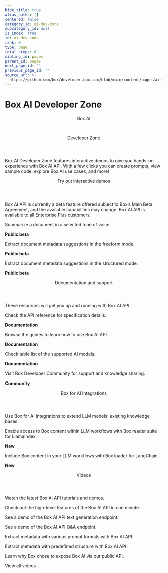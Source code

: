 ```yaml
---
hide_title: true
alias_paths: []
centered: false
category_id: ai-dev-zone
subcategory_id: null
is_index: true
id: ai-dev-zone
rank: 0
type: page
total_steps: 0
sibling_id: pages
parent_id: pages
next_page_id: ''
previous_page_id: ''
source_url: >-
  https://github.com/box/developer.box.com/blob/main/content/pages/ai-dev-zone/index.md
---
```

# Box AI Developer Zone

<Centered wide id="ai-developer-zone" >

<HeroImage type="AiDevZone" imageWidth="600" imageHeight="400">

<Header>

Box AI

</br>

Developer Zone

</Header>

Box AI Developer Zone features interactive
demos to give you hands-on experience with Box AI API.
With a few clicks you can create prompts,
view sample code, explore Box AI use cases, and more!

</HeroImage>

</Centered>

<Centered mid>

<Header centered>

Try out interactive demos

</Header>

Box AI API is currently a beta feature offered subject to Box’s Main Beta Agreement, and the available capabilities may change. Box AI API is available to all Enterprise Plus customers.

<TileGrid rows="4">

<Tile type="ai" title="Get a summary" href="/ai-dev-zone-summary">

Summarize a document in a selected tone of voice.

<strong style="background-color: #e8e8e8">

Public beta

</strong>

</Tile>

<Tile type="ai" title="Extract metadata" href="/ai-dev-zone-metadata">

Extract document metadata suggestions in the freeform mode.

<strong style="background-color: #e8e8e8">

Public beta

</strong>

</Tile>

<Tile type="ai" title="Extract structured metadata" href="/ai-dev-zone-metadata-structured">

Extract document metadata suggestions in the structured mode.

<strong style="background-color: #e8e8e8">

Public beta

</strong>

</Tile>

</TileGrid>

</Centered>

<Centered mid>

<Header>

Documentation and support

</Header>

<p style="text-align: left; margin-left: 0;">

These resources will get you up and running with Box AI API.

</p>

<TileGrid rows="4">

<Tile type="code-new" title="AI API reference" href="/reference/resources/ai-response/">

Check the API reference for specification details.

<strong style="background-color: #e8e8e8">

Documentation

</strong>

</Tile>

<Tile type="code-new" title="Developer guides" href="/guides/box-ai/">

Browse the guides to learn how to use Box AI API.

<strong style="background-color: #e8e8e8">

Documentation

</strong>

</Tile>

<Tile type="code-new" title="Supported AI models" href="/guides/box-ai/ai-models/index/">

Check table list of the supported AI models.

<strong style="background-color: #e8e8e8">

Documentation

</strong>

</Tile>

<Tile type="code-new" title="Support" href="https://community.box.com/">

Visit Box Developer Community for support and knowledge sharing.

<strong style="background-color: #e8e8e8">

Community

</strong>

</Tile>

</TileGrid>

</Centered>

<Centered mid>

<Header>

Box for AI Integrations

</Header>

<p style="text-align: left; margin-left: 0;">

Use Box for AI Integrations to extend LLM models' existing knowledge bases.

</p>

<TileGrid rows="4">

<Tile type="box-brown" title="LlamaIndex" href="https://github.com/run-llama/llama_index/tree/main/llama-index-integrations/readers/llama-index-readers-box#readme">

Enable access to Box content within LLM workflows with Box reader suite for LlamaIndex.

<strong style="background-color: #e8e8e8">

New

</strong>

</Tile>

<Tile type="box-brown" title="LangChain" href="https://python.langchain.com/v0.2/docs/integrations/providers/box/">

Include Box content in your LLM workflows with Box loader for LangChain.

<strong style="background-color: #e8e8e8">

New

</strong>

</Tile>

</TileGrid>

</Centered>

<Centered mid>

<Header centered>

Videos

</Header>

Watch the latest Box AI API tutorials and demos.

<TileGrid rows="3">

<Tile image="AI-API" title="AI API overview" href="https://www.youtube.com/watch?v=amhOj0YRVRQ&list=PLCSEWOlbcUyI2ta24oRr75_4igvMzKJ9q">

Check out the high-level features of the Box AI API in one minute.

</Tile>

<Tile image="API-text-gen" title="Endpoint overivew" href="https://www.youtube.com/watch?v=xxR8aF4r3g8&list=PLCSEWOlbcUyI2ta24oRr75_4igvMzKJ9q">

See a demo of the Box AI API text generation endpoint.

</Tile>

<Tile image="API-q&a" title="Endpoint overivew" href="https://www.youtube.com/watch?v=UyKfacz6G9g&list=PLCSEWOlbcUyI2ta24oRr75_4igvMzKJ9q">

See a demo of the Box AI API Q&A endpoint.

</Tile>

<Tile image="API-extract" title="Endpoint overivew" href="https://www.youtube.com/watch?v=fijj0CX67c4&list=PLCSEWOlbcUyI2ta24oRr75_4igvMzKJ9q">

Extract metadata with various prompt formats with Box AI API.

</Tile>

<Tile image="API-extract-structured" title="Endpoint overivew" href="https://www.youtube.com/watch?v=dU3oo4sHZt0&list=PLCSEWOlbcUyI2ta24oRr75_4igvMzKJ9q">

Extract metadata with predefined structure with Box AI API.

</Tile>

<Tile image="API-interview" title="Hear from Box CPO Diego Dugatkin" href="https://www.youtube.com/watch?v=NA4NiqBdSg4&t=2s">

Learn why Box chose to expose Box AI via our public API.

</Tile>

</TileGrid>

<More secondary="true" to='https://www.youtube.com/watch?v=amhOj0YRVRQ&list=PLCSEWOlbcUyI2ta24oRr75_4igvMzKJ9q' center>

View all videos

</More>

</Centered>